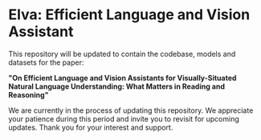# Elva: Efficient Language and Vision Assistant

This repository will be updated to contain the codebase, models and datasets for the paper:

**"On Efficient Language and Vision Assistants for Visually-Situated Natural Language Understanding: What Matters in Reading and Reasoning"**

We are currently in the process of updating this repository. We appreciate your patience during this period and invite you to revisit for upcoming updates. Thank you for your interest and support.
